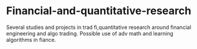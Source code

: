 # Financial-and-quantitative-research
Several studies and projects in trad fi,quantitative research around financial engineering and algo trading. Possible use of adv math and learning algorithms in fiance.
